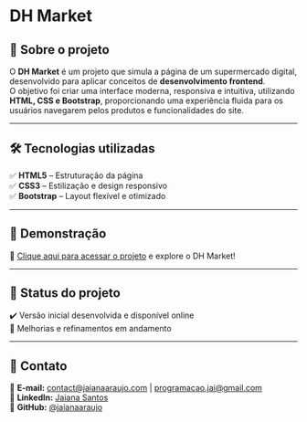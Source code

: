 # DH Market  

## 🚀 Sobre o projeto  
O **DH Market** é um projeto que simula a página de um supermercado digital, desenvolvido para aplicar conceitos de **desenvolvimento frontend**.  
O objetivo foi criar uma interface moderna, responsiva e intuitiva, utilizando **HTML, CSS e Bootstrap**, proporcionando uma experiência fluida para os usuários navegarem pelos produtos e funcionalidades do site.  

---

## 🛠️ Tecnologias utilizadas  
✅ **HTML5** – Estruturação da página  
✅ **CSS3** – Estilização e design responsivo  
✅ **Bootstrap** – Layout flexível e otimizado  

---

## 📸 Demonstração  
🔗 [Clique aqui para acessar o projeto](https://jaianaaraujo.github.io/DH-market/) e explore o DH Market!  

---

## 📌 Status do projeto  
✔️ Versão inicial desenvolvida e disponível online  
🔄 Melhorias e refinamentos em andamento  

---

## 📩 Contato  
📧 **E-mail:** [contact@jaianaaraujo.com](mailto:contact@jaianaaraujo.com) | [programacao.jai@gmail.com](mailto:programacao.jai@gmail.com)  
💼 **LinkedIn:** [Jaiana Santos](https://www.linkedin.com/in/jaiana-santos-dev/)  
📂 **GitHub:** [@jaianaaraujo](https://github.com/jaianaaraujo/)